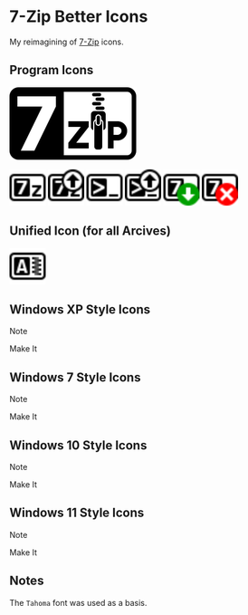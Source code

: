 # 7-Zip Better Icons
My reimagining of [7-Zip](https://www.7-zip.org/) icons.

## Program Icons
![Logo](Program/SVG/Logo.svg)

<img src="Program/SVG/Main.svg" width="64" alt="Main Icon"/> <img src="Program/SVG/SFXArchive.svg" width="64" alt="SFX Icon"/> <img src="Program/SVG/Console.svg" width="64" alt="Console Icon"/> <img src="Program/SVG/SFXConsole.svg" width="64" alt="SFX Console Icon"/> <img src="Program/SVG/Installer.svg" width="64" alt="Installer Icon"/> <img src="Program/SVG/Uninstaller.svg" width="64" alt="Uninstaller Icon"/>

## Unified Icon (for all Arcives)
<img src="Program/SVG/Unified.svg" width="64" alt="Unified Icon"/>

## Windows XP Style Icons
> [!NOTE]
> Make It

## Windows 7 Style Icons
> [!NOTE]
> Make It

## Windows 10 Style Icons
> [!NOTE]
> Make It

## Windows 11 Style Icons
> [!NOTE]
> Make It

## Notes
The `Tahoma` font was used as a basis.
